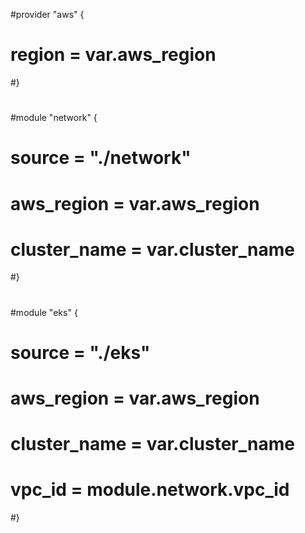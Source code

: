 #provider "aws" {
#  region = var.aws_region
#}
#
#module "network" {
#  source = "./network"
#  aws_region = var.aws_region
#  cluster_name = var.cluster_name
#}
#
#module "eks" {
#  source = "./eks"
#  aws_region = var.aws_region
#  cluster_name = var.cluster_name
#  vpc_id = module.network.vpc_id
#}
